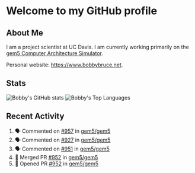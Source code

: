 # Welcome to my GitHub profile

## About Me

I am a project scientist at UC Davis. I am currently working primarily on the [gem5 Computer Architecture Simulator](https://github.com/gem5).

Personal website: <https://www.bobbybruce.net>.

## Stats

![Bobby's GitHub stats](https://github-readme-stats.vercel.app/api?username=bobbyrbruce&show_icons=true&theme=responsive&include_all_commits=true&count_private=true&show=reviews&disable_animations=true)
![Bobby's Top Languages ](https://github-readme-stats.vercel.app/api/top-langs/?username=bobbyrbruce&layout=compact&theme=responsive&count_private=true&langs_count=10&disable_animations=true)

## Recent Activity

<!--START_SECTION:activity-->
1. 🗣 Commented on [#957](https://github.com/gem5/gem5/pull/957#issuecomment-2016587217) in [gem5/gem5](https://github.com/gem5/gem5)
2. 🗣 Commented on [#927](https://github.com/gem5/gem5/pull/927#issuecomment-2016579431) in [gem5/gem5](https://github.com/gem5/gem5)
3. 🗣 Commented on [#951](https://github.com/gem5/gem5/pull/951#issuecomment-2016576066) in [gem5/gem5](https://github.com/gem5/gem5)
4. 🎉 Merged PR [#952](https://github.com/gem5/gem5/pull/952) in [gem5/gem5](https://github.com/gem5/gem5)
5. 💪 Opened PR [#952](https://github.com/gem5/gem5/pull/952) in [gem5/gem5](https://github.com/gem5/gem5)
<!--END_SECTION:activity-->
